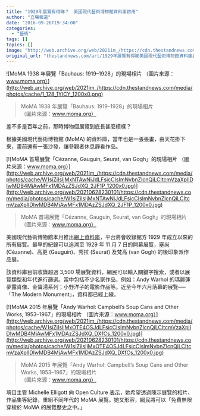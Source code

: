 ```yaml
---
title: "1929年展覽有得睇？　美國現代藝術博物館資料庫啟用"
author: "立場報道"
date: "2016-09-26T19:34:00"
categories:
  - "藝術"
tags: []
topics: []
image: "http://web.archive.org/web/2021im_/https://cdn.thestandnews.com/media/photos/cache/1_128_1YlCY_1200x0.png"
original_url: "thestandnews.com/art/1929年展覽有得睇美國現代藝術博物館資料庫啟用"
---
```

![MoMA 1938 年展覽「Bauhaus: 1919–1928」的現場相片
（圖片來源：www.moma.org）](http://web.archive.org/web/2021im_/https://cdn.thestandnews.com/media/photos/cache/1_128_1YlCY_1200x0.png)

> MoMA 1938 年展覽「Bauhaus: 1919–1928」的現場相片  
（圖片來源：www.moma.org）

差不多是百年之前，那時博物個展覽到底長甚麼模樣？

根據美國現代藝術博物館 (MoMA) 的資料庫，當年也是一張張畫，由天花掛下來，畫前還有一張沙發，讓參觀者休息靜看作品。

[![MoMA 首場展覽「Cézanne, Gauguin, Seurat, van Gogh」的現場相片
（圖片來源：www.moma.org）](http://web.archive.org/web/2021im_/https://cdn.thestandnews.com/media/photos/cache/W1siZiIsIjMxNTAwNiJdLFsicCIsImNvbnZlcnQiLCItcmVzaXplIDIwMDB4MjAwMFx1MDAzZSJdXQ_2JF1P_1200x0.jpg)](http://web.archive.org/web/20210628230101/https://cdn.thestandnews.com/media/photos/cache/W1siZiIsIjMxNTAwNiJdLFsicCIsImNvbnZlcnQiLCItcmVzaXplIDIwMDB4MjAwMFx1MDAzZSJdXQ_2JF1P_1200x0.jpg)

> MoMA 首場展覽「Cézanne, Gauguin, Seurat, van Gogh」的現場相片  
（圖片來源：www.moma.org）

美國現代藝術博物館本月推出[網上資料庫](http://web.archive.org/web/20210628230101/http://www.moma.org/calendar/exhibitions/history?locale=en&utf8=%E2%9C%93&q=&sort_date=opening_date&constituent_id=&mde_type=All&begin_date=1929&end_date=now)，平台將會收錄館方 1929 年成立以來的所有展覽。最早的紀錄可以追溯至 1929 年 11 月 7 日的開幕展覽，塞尚 (Cézanne)、高更 (Gauguin)、秀拉 (Seurat) 及梵高 (van Gogh) 的後印象派作品展。

該資料庫目前收錄超過 3,500 場展覽資料，網民可以輸入關鍵字搜索，或者以展覽類型和年代進行篩選。當中包括不少名家作品，例如：Andy Warhol 的瑪麗蓮夢露肖像、金寶湯系列；小野洋子的電影作品等。近至今年六月落幕的展覽──「The Modern Monument」，資料都已經上線。

[![MoMA 2015 年展覽「Andy Warhol: Campbell’s Soup Cans and Other Works, 1953–1967」的現場相片
（圖片來源：www.moma.org）](http://web.archive.org/web/2021im_/https://cdn.thestandnews.com/media/photos/cache/W1siZiIsIjMxOTE4OSJdLFsicCIsImNvbnZlcnQiLCItcmVzaXplIDIwMDB4MjAwMFx1MDAzZSJdXQ_DXfCs_1200x0.jpg)](http://web.archive.org/web/20210628230101/https://cdn.thestandnews.com/media/photos/cache/W1siZiIsIjMxOTE4OSJdLFsicCIsImNvbnZlcnQiLCItcmVzaXplIDIwMDB4MjAwMFx1MDAzZSJdXQ_DXfCs_1200x0.jpg)

> MoMA 2015 年展覽「Andy Warhol: Campbell’s Soup Cans and Other Works, 1953–1967」的現場相片  
（圖片來源：www.moma.org）

項目主管 Michelle Elligott 向 Open Culture [表示](http://web.archive.org/web/20210628230101/http://www.openculture.com/2016/09/every-exhibition-held-at-the-museum-of-modern-art-moma-presented-in-a-new-web-site-1929-to-present.html)，她希望透過陳示展覽的相片、作品集等紀錄，重組不同年代的 MoMA 展覽。她又形容，網民將可以「免費無限穿梭於 MoMA 的展覽歷史之中。」